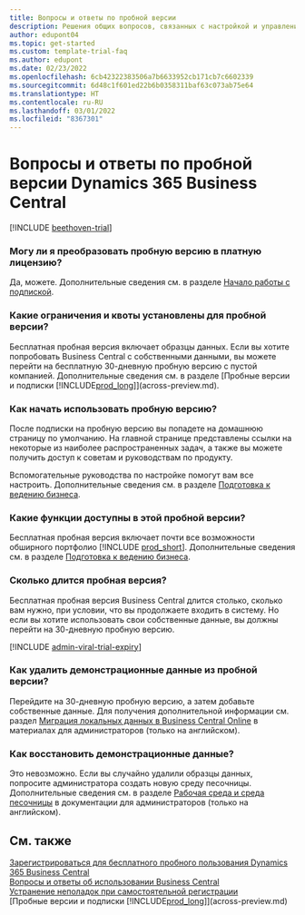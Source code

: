 ```yaml
---
title: Вопросы и ответы по пробной версии
description: Решения общих вопросов, связанных с настройкой и управлением пробной версии Dynamics 365 Business Central. Узнайте, как решить проблемы, связанные с платформой и приложениями.
author: edupont04
ms.topic: get-started
ms.custom: template-trial-faq
ms.author: edupont
ms.date: 02/23/2022
ms.openlocfilehash: 6cb42322383506a7b6633952cb171cb7c6602339
ms.sourcegitcommit: 6d48c1f601ed22b6b0358311baf63c073ab75e64
ms.translationtype: HT
ms.contentlocale: ru-RU
ms.lasthandoff: 03/01/2022
ms.locfileid: "8367301"
---
```

# <a name="dynamics-365-business-central-trial-faq"></a>Вопросы и ответы по пробной версии Dynamics 365 Business Central

[!INCLUDE [beethoven-trial](includes/beethoven-trial.md)]

### <a name="can-i-convert-the-trial-to-a-paid-license"></a>Могу ли я преобразовать пробную версию в платную лицензию?

Да, можете. Дополнительные сведения см. в разделе [Начало работы с подпиской](across-preview.md#get-started-with-a-subscription).  

### <a name="what-are-the-trial-limits-and-quotas"></a>Какие ограничения и квоты установлены для пробной версии?

Бесплатная пробная версия включает образцы данных. Если вы хотите попробовать Business Central с собственными данными, вы можете перейти на бесплатную 30-дневную пробную версию с пустой компанией. Дополнительные сведения см. в разделе [Пробные версии и подписки [!INCLUDE[prod_long](includes/prod_long.md)]](across-preview.md).  

### <a name="how-do-i-start-using-the-trial"></a>Как начать использовать пробную версию?

После подписки на пробную версию вы попадете на домашнюю страницу по умолчанию. На главной странице представлены ссылки на некоторые из наиболее распространенных задач, а также вы можете получить доступ к советам и руководствам по продукту.  

Вспомогательные руководства по настройке помогут вам все настроить. Дополнительные сведения см. в разделе [Подготовка к ведению бизнеса](ui-get-ready-business.md).  

### <a name="what-features-are-available-in-the-trial"></a>Какие функции доступны в этой пробной версии?

Бесплатная пробная версия включает почти все возможности обширного портфолио [!INCLUDE [prod_short](includes/prod_short.md)]. Дополнительные сведения см. в разделе [Подготовка к ведению бизнеса](ui-get-ready-business.md).  

### <a name="how-long-does-the-trial-last"></a>Сколько длится пробная версия?

Бесплатная пробная версия Business Central длится столько, сколько вам нужно, при условии, что вы продолжаете входить в систему. Но если вы хотите использовать свои собственные данные, вы должны перейти на 30-дневную пробную версию.  

[!INCLUDE [admin-viral-trial-expiry](includes/admin-viral-trial-expiry.md)]

### <a name="how-do-i-remove-sample-data-from-the-trial"></a>Как удалить демонстрационные данные из пробной версии?

Перейдите на 30-дневную пробную версию, а затем добавьте собственные данные. Для получения дополнительной информации см. раздел [Миграция локальных данных в Business Central Online](/dynamics365/business-central/dev-itpro/administration/migrate-data) в материалах для администраторов (только на английском).  

### <a name="how-do-i-restore-sample-data"></a>Как восстановить демонстрационные данные?

Это невозможно. Если вы случайно удалили образцы данных, попросите администратора создать новую среду песочницы. Дополнительные сведения см. в разделе [Рабочая среда и среда песочницы](/dynamics365/business-central/dev-itpro/administration/environment-types) в документации для администраторов (только на английском).  

## <a name="see-also"></a>См. также

[Зарегистрироваться для бесплатного пробного пользования Dynamics 365 Business Central](trial-signup.md)  
[Вопросы и ответы об использовании Business Central](across-faq.yml)  
[Устранение неполадок при самостоятельной регистрации](ui-troubleshoot-self-signup.md)  
[Пробные версии и подписки [!INCLUDE[prod_long](includes/prod_long.md)]](across-preview.md)  
